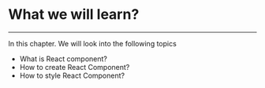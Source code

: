 # What we will learn?

---

In this chapter. We will look into the following topics

- What is React component?
- How to create React Component?
- How to style React Component?
